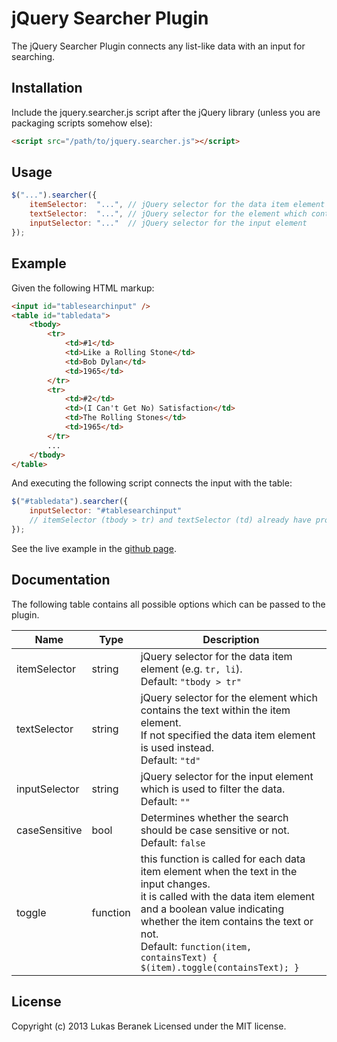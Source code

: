 # jQuery Searcher Plugin

The jQuery Searcher Plugin connects any list-like data with an input for searching.

## Installation

Include the jquery.searcher.js script after the jQuery library (unless you are packaging scripts somehow else):
```html
<script src="/path/to/jquery.searcher.js"></script>
```

## Usage

```js
$("...").searcher({
    itemSelector:  "...", // jQuery selector for the data item element
    textSelector:  "...", // jQuery selector for the element which contains the text
    inputSelector: "..."  // jQuery selector for the input element
});
```

## Example

Given the following HTML markup:
```html
<input id="tablesearchinput" />
<table id="tabledata">
    <tbody>
        <tr>
            <td>#1</td>
            <td>Like a Rolling Stone</td>
            <td>Bob Dylan</td>
            <td>1965</td>
        </tr>
        <tr>
            <td>#2</td>
            <td>(I Can't Get No) Satisfaction</td>
            <td>The Rolling Stones</td>
            <td>1965</td>
        </tr>
        ...
    </tbody>
</table>
```
And executing the following script connects the input with the table:
```js
$("#tabledata").searcher({
    inputSelector: "#tablesearchinput"
    // itemSelector (tbody > tr) and textSelector (td) already have proper default values
});
```

See the live example in the [github page](http://lloiser.github.io/jquery-searcher/).

## Documentation

The following table contains all possible options which can be passed to the plugin.

<table id="documentation">
    <thead>
        <tr>
            <th>Name</th>
            <th>Type</th>
            <th>Description</th>
        </tr>
    </thead>
    <tbody>
    <tr>
        <td>itemSelector</td>
        <td>string</td>
        <td>
            jQuery selector for the data item element (e.g. <code>tr, li</code>).<br />
            Default: <code>"tbody &gt; tr"</code>
        </td>
    </tr>
    <tr>
        <td>textSelector</td>
        <td>string</td>
        <td>
            jQuery selector for the element which contains the text within the item element.<br />
            If not specified the data item element is used instead.<br />
            Default: <code>"td"</code>
        </td>
    </tr>
    <tr>
        <td>inputSelector</td>
        <td>string</td>
        <td>
            jQuery selector for the input element which is used to filter the data.<br />
            Default: <code>""</code>
        </td>
    </tr>
    <tr>
        <td>caseSensitive</td>
        <td>bool</td>
        <td>
            Determines whether the search should be case sensitive or not.<br />
            Default: <code>false</code>
        </td>
    </tr>
    <tr>
        <td>toggle</td>
        <td>function</td>
        <td>
            this function is called for each data item element when the text in the input changes.<br />
            it is called with the data item element and a boolean value indicating whether the item contains the text or not.<br />
            Default: <code>function(item, containsText) { $(item).toggle(containsText); }</code>
        </td>
    </tr>
    </tbody>
</table>

## License

Copyright (c) 2013 Lukas Beranek Licensed under the MIT license.